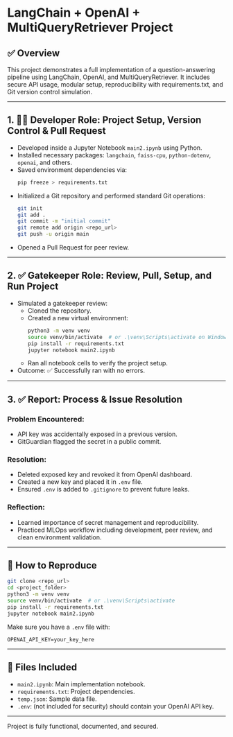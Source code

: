 
# LangChain + OpenAI + MultiQueryRetriever Project

## ✅ Overview
This project demonstrates a full implementation of a question-answering pipeline using LangChain, OpenAI, and MultiQueryRetriever. It includes secure API usage, modular setup, reproducibility with requirements.txt, and Git version control simulation.

---

## 1. 🧑‍💻 Developer Role: Project Setup, Version Control & Pull Request

- Developed inside a Jupyter Notebook `main2.ipynb` using Python.
- Installed necessary packages: `langchain`, `faiss-cpu`, `python-dotenv`, `openai`, and others.
- Saved environment dependencies via:
  ```bash
  pip freeze > requirements.txt
  ```
- Initialized a Git repository and performed standard Git operations:
  ```bash
  git init
  git add .
  git commit -m "initial commit"
  git remote add origin <repo_url>
  git push -u origin main
  ```
- Opened a Pull Request for peer review.

---

## 2. ✅ Gatekeeper Role: Review, Pull, Setup, and Run Project

- Simulated a gatekeeper review:
  - Cloned the repository.
  - Created a new virtual environment:
    ```bash
    python3 -m venv venv
    source venv/bin/activate  # or .\venv\Scripts\activate on Windows
    pip install -r requirements.txt
    jupyter notebook main2.ipynb
    ```
  - Ran all notebook cells to verify the project setup.
- Outcome: ✅ Successfully ran with no errors.

---

## 3. ✅ Report: Process & Issue Resolution

### Problem Encountered:
- API key was accidentally exposed in a previous version.
- GitGuardian flagged the secret in a public commit.

### Resolution:
- Deleted exposed key and revoked it from OpenAI dashboard.
- Created a new key and placed it in `.env` file.
- Ensured `.env` is added to `.gitignore` to prevent future leaks.

### Reflection:
- Learned importance of secret management and reproducibility.
- Practiced MLOps workflow including development, peer review, and clean environment validation.

---

## 🔁 How to Reproduce

```bash
git clone <repo_url>
cd <project_folder>
python3 -m venv venv
source venv/bin/activate  # or .\venv\Scripts\activate
pip install -r requirements.txt
jupyter notebook main2.ipynb
```

Make sure you have a `.env` file with:
```
OPENAI_API_KEY=your_key_here
```

---

## 📝 Files Included
- `main2.ipynb`: Main implementation notebook.
- `requirements.txt`: Project dependencies.
- `temp.json`: Sample data file.
- `.env`: (not included for security) should contain your OpenAI API key.

---

Project is fully functional, documented, and secured.
